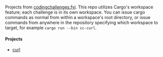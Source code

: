 Projects from [codingchallenges.fyi](codingchallenges.fyi).
This repo utilizes Cargo's workspace feature; each challenge is in its own workspace. You can issue cargo commands as normal from within a workspace's root directory, or issue commands from anywhere in the repository specifying which workspace to target, for example `cargo run --bin cc-curl`.

#### Projects
* [curl](bin/cc-curl)
